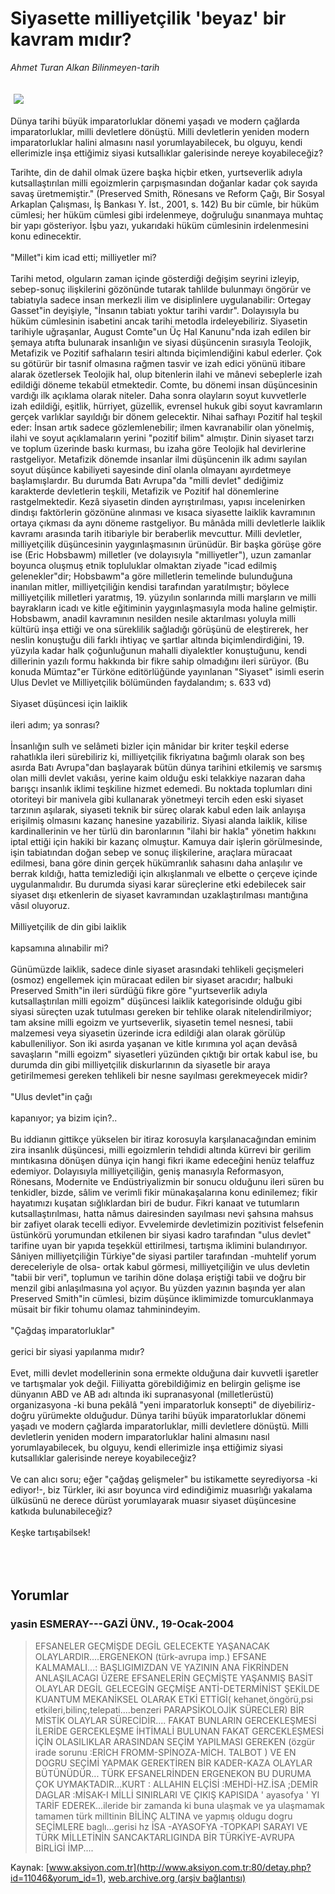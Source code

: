 # Siyasette milliyetçilik 'beyaz' bir kavram mıdır?

*Ahmet Turan Alkan Bilinmeyen-tarih*

<div>
 <font>
  <img border="0" height="1" src="/web/20050119040442im_/http://www.aksiyon.com.tr/images/blank.gif"/>
 </font>
 <font class="content">
  <p>
   <img border="0" hspace="5" src="http://web.archive.org/web/20050119040442im_/http://www.aksiyon.com.tr/resim/475/20.jpg" vspace="5"/>
  </p>
 </font>
 <font class="content">
  Dünya tarihi büyük imparatorluklar dönemi yaşadı ve modern çağlarda imparatorluklar, milli devletlere dönüştü. Milli devletlerin yeniden modern imparatorluklar halini almasını nasıl yorumlayabilecek, bu olguyu, kendi ellerimizle inşa ettiğimiz siyasi kutsallıklar galerisinde nereye koyabileceğiz?
 </font>
 <br/>
 <p>
  <font class="content">
   Tarihte, din de dahil olmak üzere başka hiçbir etken, yurtseverlik adıyla kutsallaştırılan milli egoizmlerin çarpışmasından doğanlar kadar çok sayıda savaş üretmemiştir." (Preserved Smith, Rönesans ve Reform Çağı, Bir Sosyal Arkaplan Çalışması, İş Bankası Y. İst., 2001, s. 142) Bu bir cümle, bir hüküm cümlesi; her hüküm cümlesi gibi irdelenmeye, doğruluğu sınanmaya muhtaç bir yapı gösteriyor. İşbu yazı, yukarıdaki hüküm cümlesinin irdelenmesini konu edinecektir.
   <br>
    <br>
     "Millet"i kim icad etti; milliyetler mi?
     <br>
      <br>
       Tarihi metod, olguların zaman içinde gösterdiği değişim seyrini izleyip, sebep-sonuç ilişkilerini gözönünde tutarak tahlilde bulunmayı öngörür ve tabiatıyla sadece insan merkezli ilim ve disiplinlere uygulanabilir: Ortegay Gasset"in deyişiyle, "İnsanın tabiatı yoktur tarihi vardır". Dolayısıyla bu hüküm cümlesinin isabetini ancak tarihi metodla irdeleyebiliriz. Siyasetin tarihiyle uğraşanlar, August Comte"un Üç Hal Kanunu"nda izah edilen bir şemaya atıfta bulunarak insanlığın ve siyasi düşüncenin sırasıyla Teolojik, Metafizik ve Pozitif safhaların tesiri altında biçimlendiğini kabul ederler. Çok su götürür bir tasnif olmasına rağmen tasvir ve izah edici yönünü itibare alarak özetlersek Teolojik hal, olup bitenlerin ilahi ve mânevi sebeplerle izah edildiği döneme tekabül etmektedir. Comte, bu dönemi insan düşüncesinin vardığı ilk açıklama olarak niteler. Daha sonra olayların soyut kuvvetlerle izah edildiği, eşitlik, hürriyet, güzellik, evrensel hukuk gibi soyut kavramların gerçek varlıklar sayıldığı bir dönem gelecektir. Nihai safhayı Pozitif hal teşkil eder: İnsan artık sadece gözlemlenebilir; ilmen kavranabilir olan yönelmiş, ilahi ve soyut açıklamaların yerini "pozitif bilim" almıştır. Dinin siyaset tarzı ve toplum üzerinde baskı kurması, bu izaha göre Teolojik hal devirlerine rastgeliyor. Metafizik dönemde insanlar ilmi düşüncenin ilk adımı sayılan soyut düşünce kabiliyeti sayesinde dinî olanla olmayanı ayırdetmeye başlamışlardır. Bu durumda Batı Avrupa"da "milli devlet" dediğimiz karakterde devletlerin teşkili, Metafizik ve Pozitif hal dönemlerine rastgelmektedir. Kezâ siyasetin dinden ayrıştırılması, yapısı incelenirken dindışı faktörlerin gözönüne alınması ve kısaca siyasette laiklik kavramının ortaya çıkması da aynı döneme rastgeliyor. Bu mânâda milli devletlerle laiklik kavramı arasında tarih itibariyle bir beraberlik mevcuttur. Milli devletler, milliyetçilik düşüncesinin yaygınlaşmasının ürünüdür. Bir başka görüşe göre ise (Eric Hobsbawm) milletler (ve dolayısıyla "milliyetler"), uzun zamanlar boyunca oluşmuş etnik topluluklar olmaktan ziyade "icad edilmiş gelenekler"dir; Hobsbawm"a göre milletlerin temelinde bulunduğuna inanılan mitler, milliyetçiliğin kendisi tarafından yaratılmıştır; böylece milliyetçilik milletleri yaratmış, 19. yüzyılın sonlarında milli marşların ve milli bayrakların icadı ve kitle eğitiminin yaygınlaşmasıyla moda haline gelmiştir. Hobsbawm, anadil kavramının nesilden nesile aktarılması yoluyla milli kültürü inşa ettiği ve ona süreklilik sağladığı görüşünü de eleştirerek, her neslin konuştuğu dili farklı ihtiyaç ve şartlar altında biçimlendirdiğini, 19. yüzyıla kadar halk çoğunluğunun mahalli diyalektler konuştuğunu, kendi dillerinin yazılı formu hakkında bir fikre sahip olmadığını ileri sürüyor. (Bu konuda Mümtaz"er Türköne editörlüğünde yayınlanan "Siyaset" isimli eserin Ulus Devlet ve Milliyetçilik bölümünden faydalandım; s. 633 vd)
       <br/>
       <br/>
       Siyaset düşüncesi için laiklik
       <br/>
       <br/>
       ileri adım; ya sonrası?
       <br/>
       <br/>
       İnsanlığın sulh ve selâmeti bizler için mânidar bir kriter teşkil ederse rahatlıkla ileri sürebiliriz ki, milliyetçilik fikriyatına bağımlı olarak son beş asırda Batı Avrupa"dan başlayarak bütün dünya tarihini etkilemiş ve sarsmış olan milli devlet vakıâsı, yerine kaim olduğu eski telakkiye nazaran daha barışçı insanlık iklimi teşkiline hizmet edemedi. Bu noktada toplumları dini otoriteyi bir manivela gibi kullanarak yönetmeyi tercih eden eski siyaset tarzının aşılarak, siyaseti teknik bir süreç olarak kabul eden laik anlayışa erişilmiş olmasını kazanç hanesine yazabiliriz. Siyasi alanda laiklik, kilise kardinallerinin ve her türlü din baronlarının "ilahi bir hakla" yönetim hakkını iptal ettiği için hakiki bir kazanç olmuştur. Kamuya dair işlerin görülmesinde, işin tabiatından doğan sebep ve sonuç ilişkilerine, araçlara müracaat edilmesi, bana göre dinin gerçek hükümranlık sahasını daha anlaşılır ve berrak kıldığı, hatta temizlediği için alkışlanmalı ve elbette o çerçeve içinde uygulanmalıdır. Bu durumda siyasi karar süreçlerine etki edebilecek sair siyaset dışı etkenlerin de siyaset kavramından uzaklaştırılması mantığına vâsıl oluyoruz.
       <br/>
       <br/>
       Milliyetçilik de din gibi laiklik
       <br/>
       <br/>
       kapsamına alınabilir mi?
       <br/>
       <br/>
       Günümüzde laiklik, sadece dinle siyaset arasındaki tehlikeli geçişmeleri (osmoz) engellemek için müracaat edilen bir siyaset aracıdır; halbuki Preserved Smith"in ileri sürdüğü fikre göre "yurtseverlik adıyla kutsallaştırılan milli egoizm" düşüncesi laiklik kategorisinde olduğu gibi siyasi süreçten uzak tutulması gereken bir tehlike olarak nitelendirilmiyor; tam aksine milli egoizm ve yurtseverlik, siyasetin temel nesnesi, tabii malzemesi veya siyasetin üzerinde icra edildiği alan olarak görülüp kabulleniliyor. Son iki asırda yaşanan ve kitle kırımına yol açan devâsâ savaşların "milli egoizm" siyasetleri yüzünden çıktığı bir ortak kabul ise, bu durumda din gibi milliyetçilik diskurlarının da siyasetle bir araya getirilmemesi gereken tehlikeli bir nesne sayılması gerekmeyecek midir?
       <br/>
       <br/>
       "Ulus devlet"in çağı
       <br/>
       <br/>
       kapanıyor; ya bizim için?..
       <br/>
       <br/>
       Bu iddianın gittikçe yükselen bir itiraz korosuyla karşılanacağından eminim zira insanlık düşüncesi, milli egoizmlerin tehdidi altında kürrevi bir gerilim mıntıkasına dönüşen dünya için hangi fikri ikame edeceğini henüz telaffuz edemiyor. Dolayısıyla milliyetçiliğin, geniş manasıyla Reformasyon, Rönesans, Modernite ve Endüstriyalizmin bir sonucu olduğunu ileri süren bu tenkidler, bizde, sâlim ve verimli fikir münakaşalarına konu edinilemez; fikir hayatımızı kuşatan sığlıklardan biri de budur. Fikri kanaat ve tutumların kutsallaştırılması, hatta nâmus dairesinden sayılması nevi şahsına mahsus bir zafiyet olarak tecelli ediyor. Evvelemirde devletimizin pozitivist felsefenin üstünkörü yorumundan etkilenen bir siyasi kadro tarafından "ulus devlet" tarifine uyan bir yapıda teşekkül ettirilmesi, tartışma iklimini bulandırıyor. Sâniyen milliyetçiliğin Türkiye"de siyasi partiler tarafından -muhtelif yorum dereceleriyle de olsa- ortak kabul görmesi, milliyetçiliğin ve ulus devletin "tabii bir veri", toplumun ve tarihin döne dolaşa eriştiği tabii ve doğru bir menzil gibi anlaşılmasına yol açıyor. Bu yüzden yazının başında yer alan Preserved Smith"in cümlesi, bizim düşünce iklimimizde tomurcuklanmaya müsait bir fikir tohumu olamaz tahminindeyim.
       <br/>
       <br/>
       "Çağdaş imparatorluklar"
       <br/>
       <br/>
       gerici bir siyasi yapılanma mıdır?
       <br/>
       <br/>
       Evet, milli devlet modellerinin sona ermekte olduğuna dair kuvvetli işaretler ve tartışmalar yok değil. Fiiliyatta görebildiğimiz en belirgin gelişme ise dünyanın ABD ve AB adı altında iki supranasyonal (milletlerüstü) organizasyona -ki buna pekâlâ "yeni imparatorluk konsepti" de diyebiliriz- doğru yürümekte olduğudur. Dünya tarihi büyük imparatorluklar dönemi yaşadı ve modern çağlarda imparatorluklar, milli devletlere dönüştü. Milli devletlerin yeniden modern imparatorluklar halini almasını nasıl yorumlayabilecek, bu olguyu, kendi ellerimizle inşa ettiğimiz siyasi kutsallıklar galerisinde nereye koyabileceğiz?
       <br/>
       <br/>
       Ve can alıcı soru; eğer "çağdaş gelişmeler" bu istikamette seyrediyorsa -ki ediyor!-, biz Türkler, iki asır boyunca vird edindiğimiz muasırlığı yakalama ülküsünü ne derece dürüst yorumlayarak muasır siyaset düşüncesine katkıda bulunabileceğiz?
       <br/>
       <br/>
       Keşke tartışabilsek!
      </br>
     </br>
    </br>
   </br>
  </font>
 </p>
</div>


## Yorumlar

### yasin ESMERAY---GAZİ ÜNV., 19-Ocak-2004
> EFSANELER GEÇMİŞDE DEGİL GELECEKTE YAŞANACAK OLAYLARDIR....ERGENEKON (türk-avrupa imp.) EFSANE KALMAMALI...: 
> BAŞLIGIMIZDAN VE YAZININ ANA FİKRİNDEN ANLAŞILACAGI ÜZERE EFSANELERİN GEÇMİŞTE YAŞANMIŞ BASİT OLAYLAR DEGİL GELECEGİN GEÇMİŞE  ANTİ-DETERMİNİST ŞEKİLDE KUANTUM MEKANİKSEL OLARAK ETKİ ETTİGİ( kehanet,öngörü,psi etkileri,bilinç,telepati....benzeri PARAPSİKOLOJİK SÜRECLER) BİR MİSTİK OLAYLAR SÜRECİDİR.... FAKAT BUNLARIN GERCEKLEŞMESİ İLERİDE GERCEKLEŞME İHTİMALİ BULUNAN FAKAT GERCEKLEŞMESİ İÇİN OLASILIKLAR ARASINDAN SEÇİM YAPILMASI GEREKEN (özgür irade sorunu :ERİCH FROMM-SPİNOZA-MİCH. TALBOT ) VE EN DOGRU SEÇİMİ YAPMAK GEREKTİREN BİR KADER-KAZA OLAYLAR BÜTÜNÜDÜR...    TÜRK EFSANELRİNDEN ERGENEKON BU DURUMA ÇOK UYMAKTADIR...KURT : ALLAHIN ELÇİSİ :MEHDİ-HZ.İSA ;DEMİR DAGLAR :MİSAK-I MİLLİ SINIRLARI VE ÇIKIŞ KAPISIDA   ' ayasofya ' YI TARİF EDEREK...ileride bir zamanda ki buna ulaşmak ve ya ulaşmamak tamamen türk milltinin BİLİNÇ ALTINA  ve yapmış oldugu dogru SEÇİMLERE baglı...gerisi hz İSA -AYASOFYA -TOPKAPI SARAYI VE TÜRK MİLLETİNİN SANCAKTARLIGINDA BİR TÜRKİYE-AVRUPA BİRLİGİ İMP....

Kaynak: [www.aksiyon.com.tr](http://www.aksiyon.com.tr:80/detay.php?id=11046&yorum_id=1), [web.archive.org (arşiv bağlantısı)](http://web.archive.org/web/20050119040442/http://www.aksiyon.com.tr:80/detay.php?id=11046&yorum_id=1)
